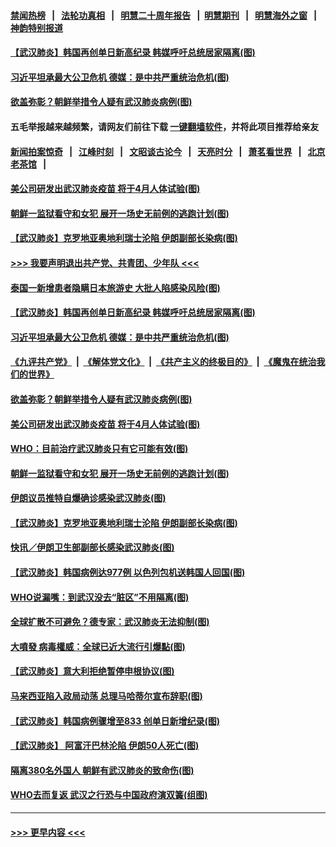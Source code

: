 #### [禁闻热榜](热点新闻.md?=0)  &nbsp;&nbsp;|&nbsp;&nbsp; [法轮功真相](https://github.com/gfw-breaker/truth/blob/master/README.md?=0) &nbsp;&nbsp;|&nbsp;&nbsp; [明慧二十周年报告](https://github.com/gfw-breaker/mh-reports/blob/master/README.md?=0) &nbsp;&nbsp;|&nbsp;&nbsp;[明慧期刊](https://github.com/gfw-breaker/mh-qikan) &nbsp;&nbsp;|&nbsp;&nbsp; [明慧海外之窗](https://github.com/gfw-breaker/mh-news/blob/master/README.md?=0) &nbsp;&nbsp;|&nbsp;&nbsp; [神韵特别报道](https://github.com/gfw-breaker/mh-news/blob/master/shenyun.md?=0)
#### [【武汉肺炎】韩国再创单日新高纪录 韩媒呼吁总统居家隔离(图)](../pages/p9/924391.md?t=02262131) 
#### [习近平坦承最大公卫危机 德媒：是中共严重统治危机(图)](../pages/p9/924364.md?t=02262131) 
#### [欲盖弥彰？朝鲜举措令人疑有武汉肺炎病例(图)](../pages/p9/924328.md?t=02262131) 
#### 五毛举报越来越频繁，请网友们前往下载 [一键翻墙软件](https://github.com/gfw-breaker/ssr-accounts)，并将此项目推荐给亲友
#### [新闻拍案惊奇](https://github.com/gfw-breaker/banned-news/blob/master/pages/link4.md) &nbsp;&nbsp;|&nbsp;&nbsp; [江峰时刻](https://github.com/gfw-breaker/banned-news/blob/master/pages/link4.md) &nbsp;&nbsp;|&nbsp;&nbsp; [文昭谈古论今](https://github.com/gfw-breaker/banned-news/blob/master/pages/link4.md) &nbsp;&nbsp;|&nbsp;&nbsp; [天亮时分](https://github.com/gfw-breaker/banned-news/blob/master/pages/link4.md) &nbsp;&nbsp;|&nbsp;&nbsp; [萧茗看世界](https://github.com/gfw-breaker/banned-news/blob/master/pages/link4.md) &nbsp;&nbsp;|&nbsp;&nbsp; [北京老茶馆](https://github.com/gfw-breaker/banned-news/blob/master/pages/link4.md) &nbsp;&nbsp;|&nbsp;&nbsp; 
#### [美公司研发出武汉肺炎疫苗 将于4月人体试验(图)](../pages/p9/924279.md?t=02262131) 
#### [朝鲜一监狱看守和女犯 展开一场史无前例的逃跑计划(图)](../pages/p9/924310.md?t=02262131) 
#### [【武汉肺炎】克罗地亚奥地利瑞士沦陷 伊朗副部长染病(图)](../pages/p9/924288.md?t=02262131) 
#### [>>> 我要声明退出共产党、共青团、少年队 <<<](https://github.com/begood0513/goodnews/blob/master/quit/letter.md) 
#### [泰国一新增患者隐瞒日本旅游史 大批人陷感染风险(图)](../pages/p9/924383.md?t=02262131) 
#### [【武汉肺炎】韩国再创单日新高纪录 韩媒呼吁总统居家隔离(图)](../pages/p9/924391.md?t=02262131) 
#### [习近平坦承最大公卫危机 德媒：是中共严重统治危机(图)](../pages/p9/924364.md?t=02262131) 
#### [《九评共产党》](https://github.com/begood0513/9ping.md/blob/master/README.md) &nbsp;|&nbsp; [《解体党文化》](../../../../jtdwh.md/blob/master/README.md)  &nbsp;|&nbsp; [《共产主义的终极目的》](../../../../gczydzjmd.md/blob/master/README.md) &nbsp;|&nbsp; [《魔鬼在统治我们的世界》](../../../../mgztzwmdsj.md/blob/master/README.md) 
#### [欲盖弥彰？朝鲜举措令人疑有武汉肺炎病例(图)](../pages/p9/924328.md?t=02262131) 
#### [美公司研发出武汉肺炎疫苗 将于4月人体试验(图)](../pages/p9/924279.md?t=02262131) 
#### [WHO：目前治疗武汉肺炎只有它可能有效(图)](../pages/p9/924277.md?t=02262131) 
#### [朝鲜一监狱看守和女犯 展开一场史无前例的逃跑计划(图)](../pages/p9/924310.md?t=02262131) 
#### [伊朗议员推特自爆确诊感染武汉肺炎(图)](../pages/p9/924290.md?t=02262131) 
#### [【武汉肺炎】克罗地亚奥地利瑞士沦陷 伊朗副部长染病(图)](../pages/p9/924288.md?t=02262131) 
#### [快讯／伊朗卫生部副部长感染武汉肺炎(图)](../pages/p9/924281.md?t=02262131) 
#### [【武汉肺炎】韩国病例达977例 以色列包机送韩国人回国(图)](../pages/p9/924273.md?t=02262131) 
#### [WHO说漏嘴：到武汉没去“脏区”不用隔离(图)](../pages/p9/924232.md?t=02262131) 
#### [全球扩散不可避免？德专家：武汉肺炎无法抑制(图)](../pages/p9/924156.md?t=02262131) 
#### [大噴發 病毒權威：全球已近大流行引爆點(图)](../pages/p9/924165.md?t=02262131) 
#### [【武汉肺炎】意大利拒绝暂停申根协议(图)](../pages/p9/924188.md?t=02262131) 
#### [马来西亚陷入政局动荡 总理马哈蒂尔宣布辞职(图)](../pages/p9/924180.md?t=02262131) 
#### [【武汉肺炎】韩国病例骤增至833 创单日新增纪录(图)](../pages/p9/924167.md?t=02262131) 
#### [【武汉肺炎】 阿富汗巴林沦陷 伊朗50人死亡(图)](../pages/p9/924153.md?t=02262131) 
#### [隔离380名外国人 朝鲜有武汉肺炎的致命伤(图)](../pages/p9/924140.md?t=02262131) 
#### [WHO去而复返 武汉之行恐与中国政府演双簧(组图)](../pages/p9/924123.md?t=02262131) 

----
#### [ >>> 更早内容 <<< ](../indexes/p9-earlier.md)
